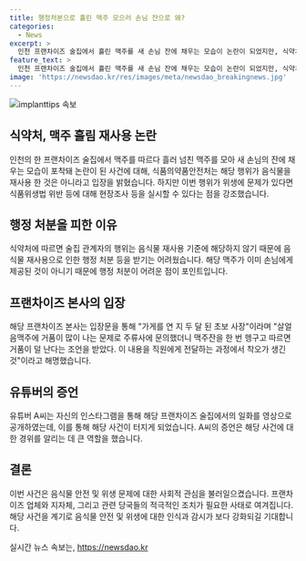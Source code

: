 ```yaml
---
title: 행정처분으로 흘린 맥주 모으러 손님 잔으로 왜?
categories:
  - News
excerpt: >
  인천 프랜차이즈 술집에서 흘린 맥주를 새 손님 잔에 채우는 모습이 논란이 되었지만, 식약처는 해당 행위가 음식물을 재사용한 것은 아니라고 밝혔다. 그러나 위생 문제로 현장조사를 받을 가능성이 있으며, 관할 지자체에서 행정 처분을 내릴 수 있다. 유튜버 A씨가 공개한 영상에서는 생맥주를 따르다 흘린 맥주를 모아 재사용하는 모습이 담겼는데, 해당 프랜차이즈 본사는 초보 사장의 착오로 사건이 발생했다고 해명했다. 이에 대한 논란이 커지고 있으며, 관련 당국의 조치가 기다려진다.
feature_text: >
  인천 프랜차이즈 술집에서 흘린 맥주를 새 손님 잔에 채우는 모습이 논란이 되었지만, 식약처는 해당 행위가 음식물을 재사용한 것은 아니라고 밝혔다. 그러나 위생 문제로 현장조사를 받을 가능성이 있으며, 관할 지자체에서 행정 처분을 내릴 수 있다. 유튜버 A씨가 공개한 영상에서는 생맥주를 따르다 흘린 맥주를 모아 재사용하는 모습이 담겼는데, 해당 프랜차이즈 본사는 초보 사장의 착오로 사건이 발생했다고 해명했다. 이에 대한 논란이 커지고 있으며, 관련 당국의 조치가 기다려진다.
image: 'https://newsdao.kr/res/images/meta/newsdao_breakingnews.jpg'
---
```


<p><img src="https://newsdao.kr/res/images/meta/newsdao_breakingnews.jpg" alt="implanttips 속보" /></p>

<h2 data-ke-size="size26">식약처, 맥주 흘림 재사용 논란</h2>

<p data-ke-size="size16">인천의 한 프랜차이즈 술집에서 맥주를 따르다 흘러 넘친 맥주를 모아 새 손님의 잔에 채우는 모습이 포착돼 논란이 된 사건에 대해, 식품의약품안전처는 해당 행위가 음식물을 재사용 한 것은 아니라고 입장을 밝혔습니다. 하지만 이번 행위가 위생에 문제가 있다면 식품위생법 위반 등에 대해 현장조사 등을 실시할 수 있다는 점을 강조했습니다.</p>

<h2 data-ke-size="size26">행정 처분을 피한 이유</h2>

<p data-ke-size="size16">식약처에 따르면 술집 관계자의 행위는 음식물 재사용 기준에 해당하지 않기 때문에 음식물 재사용으로 인한 행정 처분 등을 받기는 어려웠습니다. 해당 맥주가 이미 손님에게 제공된 것이 아니기 때문에 행정 처분이 어려운 점이 포인트입니다.</p>

<h2 data-ke-size="size26">프랜차이즈 본사의 입장</h2>

<p data-ke-size="size16">해당 프랜차이즈 본사는 입장문을 통해 "가게를 연 지 두 달 된 초보 사장"이라며 "살얼음맥주에 거품이 많이 나는 문제로 주류사에 문의했더니 맥주잔을 한 번 헹구고 따르면 거품이 덜 난다는 조언을 받았다. 이 내용을 직원에게 전달하는 과정에서 착오가 생긴 것"이라고 해명했습니다.</p>

<h2 data-ke-size="size26">유튜버의 증언</h2>

<p data-ke-size="size16">유튜버 A씨는 자신의 인스타그램을 통해 해당 프랜차이즈 술집에서의 일화를 영상으로 공개하였는데, 이를 통해 해당 사건이 터지게 되었습니다. A씨의 증언은 해당 사건에 대한 경위를 알리는 데 큰 역할을 했습니다.</p>

<h2 data-ke-size="size26">결론</h2>

<p data-ke-size="size16">이번 사건은 음식물 안전 및 위생 문제에 대한 사회적 관심을 불러일으켰습니다. 프랜차이즈 업체와 지자체, 그리고 관련 당국들의 적극적인 조치가 필요한 사태로 여겨집니다. 해당 사건을 계기로 음식물 안전 및 위생에 대한 인식과 감시가 보다 강화되길 기대합니다.</p>
실시간 뉴스 속보는, <a href="https://newsdao.kr" rel="dofollow">https://newsdao.kr</a>


